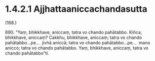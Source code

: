 

# 1.4.2.1 Ajjhattaaniccachandasutta





(168.)

890\. “Yaṃ, bhikkhave, aniccaṃ, tatra vo chando pahātabbo. Kiñca, bhikkhave, aniccaṃ? Cakkhu, bhikkhave, aniccaṃ; tatra vo chando pahātabbo…pe…  jivhā aniccā; tatra vo chando pahātabbo…pe…  mano anicco; tatra vo chando pahātabbo. Yaṃ, bhikkhave, aniccaṃ, tatra vo chando pahātabbo”ti.



